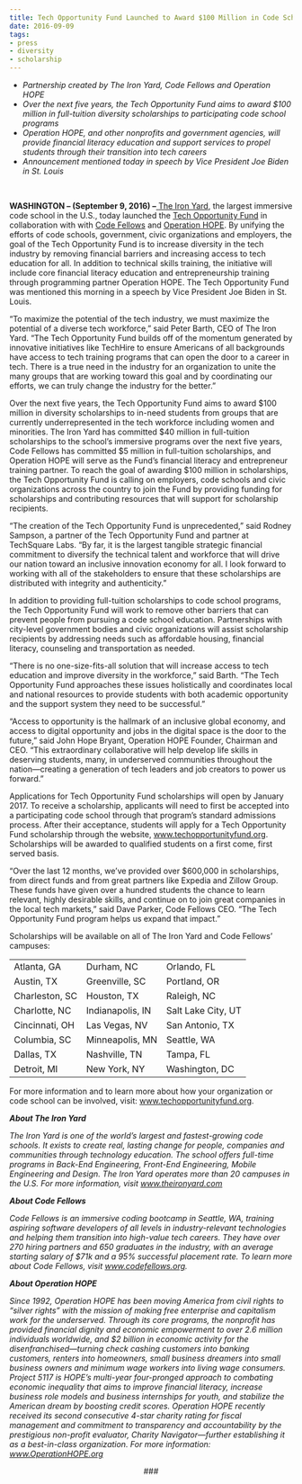 ```yaml
---
title: Tech Opportunity Fund Launched to Award $100 Million in Code School Diversity Scholarships
date: 2016-09-09
tags:
- press 
- diversity 
- scholarship
---
```


<ul>
<li><i><span style="font-weight: 400;">Partnership created by The Iron Yard, Code Fellows and Operation HOPE</span></i></li>
<li><i><span style="font-weight: 400;">Over the next five years, the Tech Opportunity Fund aims to award $100 million in full-tuition diversity scholarships to participating code school programs</span></i></li>
<li><i><span style="font-weight: 400;">Operation HOPE, and other nonprofits and government agencies, will provide financial literacy education and support services to propel students through their transition into tech careers</span></i></li>
<li><i><span style="font-weight: 400;">Announcement mentioned today in speech by Vice President Joe Biden in St. Louis</span></i></li>
</ul>
<br>
<p><b>WASHINGTON &#8211; (September 9, 2016) &#8211;</b><a href="https://www.theironyard.com/" target="_blank"> <span style="font-weight: 400;">The Iron Yard</span></a><span style="font-weight: 400;">, the largest immersive code school in the U.S., today launched the </span><a href="https://www.techopportunityfund.org" target="_blank"><span style="font-weight: 400;">Tech Opportunity Fund</span></a><span style="font-weight: 400;"> in collaboration with with </span><a href="https://www.codefellows.org/" target="_blank"><span style="font-weight: 400;">Code Fellows</span></a><span style="font-weight: 400;"> and </span><a href="https://www.operationhope.org/" target="_blank"><span style="font-weight: 400;">Operation HOPE</span></a><span style="font-weight: 400;">.</span> <span style="font-weight: 400;">By unifying</span><span style="font-weight: 400;"> the efforts of code schools, government, civic organizations and employers, the goal of the Tech Opportunity Fund is to increase diversity in the tech industry by </span><span style="font-weight: 400;">removing financial barriers and increasing access to tech education for all. In addition to technical skills training, the initiative will include core financial literacy education and entrepreneurship training through programming partner Operation HOPE. The Tech Opportunity Fund was mentioned this morning in a speech by Vice President Joe Biden in St. Louis.</span></p>
<p><span style="font-weight: 400;">“To maximize the potential of the tech industry, we must maximize the potential of a diverse tech workforce,” said Peter Barth, CEO of The Iron Yard. “The Tech Opportunity Fund builds off of the momentum generated by innovative initiatives like TechHire to ensure Americans of all backgrounds have access to tech training programs that can open the door to a career in tech. There is a true need in the industry for an organization to unite the many groups that are working toward this goal and by coordinating our efforts, we can truly change the industry for the better.”</span></p>
<p><span style="font-weight: 400;">Over the next five years, the Tech Opportunity Fund aims to award $100 million in diversity scholarships to in-need students from groups that are currently underrepresented in the tech workforce including women and minorities</span><span style="font-weight: 400;">. </span><span style="font-weight: 400;">The Iron Yard has committed</span><span style="font-weight: 400;"> $40 million in full-tuition scholarships to the school’s immersive programs over the next five years, </span><span style="font-weight: 400;">Code Fellows has committed $5 million in full-tuition scholarships, and Operation HOPE will serve as the Fund’s financial literacy and entrepreneur training partner. To reach the goal of awarding $100 million in scholarships, the Tech Opportunity Fund is calling on employers, code schools and civic organizations across the country to join the Fund by providing funding for scholarships and contributing resources that will support for scholarship recipients. </span></p>
<p><span style="font-weight: 400;">&#8220;The creation of the Tech Opportunity Fund is unprecedented,” said Rodney Sampson, a</span> <span style="font-weight: 400;">partner of the Tech Opportunity Fund and partner at TechSquare Labs. “By far, it is the largest tangible strategic financial commitment to diversify the technical talent and workforce that will drive our nation toward an inclusive innovation economy for all. I look forward to working with all of the stakeholders to ensure that these scholarships are distributed with integrity and authenticity.&#8221;</span></p>
<p><span style="font-weight: 400;">In addition to providing full-tuition scholarships to code school programs, the Tech Opportunity Fund will work to remove other barriers that can prevent people from pursuing a code school education. Partnerships with city-level government bodies and civic organizations will assist scholarship recipients by addressing needs such as affordable housing, financial literacy, counseling and transportation as needed.</span></p>
<p><span style="font-weight: 400;">“There is no one-size-fits-all solution that will increase access to tech education and improve diversity in the workforce,” said Barth. “The Tech Opportunity Fund approaches these issues holistically and coordinates local and national resources to provide students with both academic opportunity and the support system they need to be successful.” </span></p>
<p><span style="font-weight: 400;">“Access to opportunity is the hallmark of an inclusive global economy, and access to digital opportunity and jobs in the digital space is the door to the future,” said John Hope Bryant, Operation HOPE Founder, Chairman and CEO. “This extraordinary collaborative will help develop life skills in deserving students, many, in underserved communities throughout the nation—creating a generation of tech leaders and job creators to power us forward.” </span></p>
<p><span style="font-weight: 400;">Applications for Tech Opportunity Fund scholarships will open by January 2017. To receive a scholarship, applicants will need to first be accepted into a participating code school through that program’s standard admissions process. After their acceptance, students will apply for a Tech Opportunity Fund scholarship through the website, </span><a href="https://www.techopportunityfund.org" target="_blank"><span style="font-weight: 400;">www.techopportunityfund.org</span></a><span style="font-weight: 400;">. Scholarships will be awarded to qualified students on a first come, first served basis. </span></p>
<p><span style="font-weight: 400;">“Over the last 12 months, we’ve provided over $600,000 in scholarships, from direct funds and from great partners like Expedia and Zillow Group. These funds have given over a hundred students the chance to learn relevant, highly desirable skills, and continue on to join great companies in the local tech markets,” said Dave Parker, Code Fellows CEO. “The Tech Opportunity Fund program helps us expand that impact.”</span></p>
<p><span style="font-weight: 400;">Scholarships will be available on all of The Iron Yard and Code Fellows’ campuses:</span></p>
<table>
<tbody>
<tr>
<td><span style="font-weight: 400;">Atlanta, GA</span></td>
<td><span style="font-weight: 400;">Durham, NC</span></td>
<td><span style="font-weight: 400;">Orlando, FL</span></td>
</tr>
<tr>
<td><span style="font-weight: 400;">Austin, TX</span></td>
<td><span style="font-weight: 400;">Greenville, SC</span></td>
<td><span style="font-weight: 400;">Portland, OR</span></td>
</tr>
<tr>
<td><span style="font-weight: 400;">Charleston, SC</span></td>
<td><span style="font-weight: 400;">Houston, TX</span></td>
<td><span style="font-weight: 400;">Raleigh, NC</span></td>
</tr>
<tr>
<td><span style="font-weight: 400;">Charlotte, NC</span></td>
<td><span style="font-weight: 400;">Indianapolis, IN</span></td>
<td><span style="font-weight: 400;">Salt Lake City, UT</span></td>
</tr>
<tr>
<td><span style="font-weight: 400;">Cincinnati, OH</span></td>
<td><span style="font-weight: 400;">Las Vegas, NV</span></td>
<td><span style="font-weight: 400;">San Antonio, TX</span></td>
</tr>
<tr>
<td><span style="font-weight: 400;">Columbia, SC</span></td>
<td><span style="font-weight: 400;">Minneapolis, MN</span></td>
<td><span style="font-weight: 400;">Seattle, WA</span></td>
</tr>
<tr>
<td><span style="font-weight: 400;">Dallas, TX</span></td>
<td><span style="font-weight: 400;">Nashville, TN</span></td>
<td><span style="font-weight: 400;">Tampa, FL</span></td>
</tr>
<tr>
<td><span style="font-weight: 400;">Detroit, MI</span></td>
<td><span style="font-weight: 400;">New York, NY</span></td>
<td><span style="font-weight: 400;">Washington, DC</span></td>
</tr>
</tbody>
</table>
<p><span style="font-weight: 400;">For more information and to learn more about how your organization or code school can be involved, visit: </span><a href="https://www.techopportunityfund.org" target="_blank"><span style="font-weight: 400;">www.techopportunityfund.org</span></a><span style="font-weight: 400;">.  </span></p>
<p><b><i>About The Iron Yard</i></b></p>
<p><i><span style="font-weight: 400;">The Iron Yard is one of the world’s largest and fastest-growing code schools. It exists to create real, lasting change for people, companies and communities through technology education. The school offers full-time programs in Back-End Engineering, Front-End Engineering, Mobile Engineering and Design. The Iron Yard operates more than 20 campuses in the U.S. For more information, visit</span></i> <a href="https://www.theironyard.com"><i><span style="font-weight: 400;">www.theironyard.com</span></i></a></p>
<p><b><i>About Code Fellows</i></b></p>
<p><i><span style="font-weight: 400;">Code Fellows is an immersive coding bootcamp in Seattle, WA, training aspiring software developers of all levels in industry-relevant technologies and helping them transition into high-value tech careers. They have over 270 hiring partners and 650 graduates in the industry, with an average starting salary of $71k and a 95% successful placement rate.</span></i> <i><span style="font-weight: 400;">To learn more about Code Fellows, visit</span></i> <a href="https://cts.businesswire.com/ct/CT?id=smartlink&amp;url=http%3A%2F%2Fwww.codefellows.org&amp;esheet=50799027&amp;newsitemid=20140206005943&amp;lan=en-US&amp;anchor=www.codefellows.org&amp;index=3&amp;md5=fc342d877386693431dee24feff201ea"><i><span style="font-weight: 400;">www.codefellows.org</span></i></a><i><span style="font-weight: 400;">.</span></i></p>
<p><b><i>About Operation HOPE</i></b></p>
<p><i><span style="font-weight: 400;">Since 1992, Operation HOPE has been moving America from civil rights to &#8220;silver rights&#8221; with the mission of making free enterprise and capitalism work for the underserved. Through its core programs, the nonprofit has provided financial dignity and economic empowerment to over 2.6 million individuals worldwide, and $2 billion in economic activity for the disenfranchised—turning check cashing customers into banking customers, renters into homeowners, small business dreamers into small business owners and minimum wage workers into living wage consumers.  Project 5117 is HOPE’s multi-year four-pronged approach to combating economic inequality that aims to improve financial literacy, increase business role models and business internships for youth, and stabilize the American dream by boosting credit scores. Operation HOPE recently received its second consecutive 4-star charity rating for fiscal management and commitment to transparency and accountability by the prestigious non-profit evaluator, Charity Navigator—further establishing it as a best-in-class organization. For more information:</span></i><a href="https://www.operationhope.org/"> <i><span style="font-weight: 400;">www.OperationHOPE.org </span></i></a></p>
<p style="text-align: center;"><span style="font-weight: 400;">###</span></p>